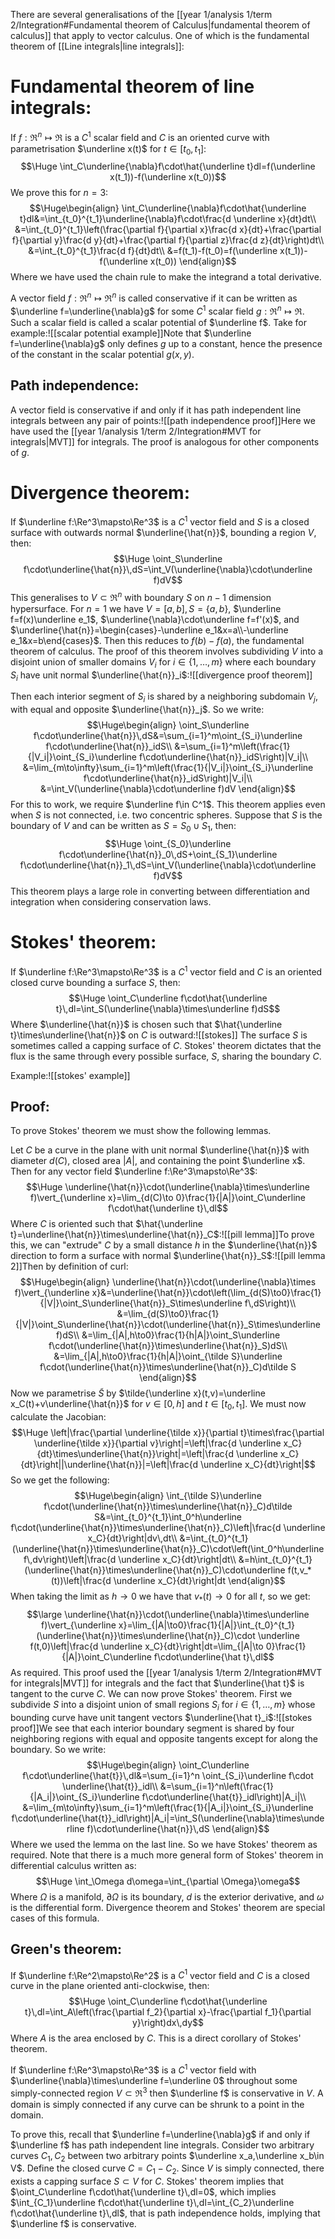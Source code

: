 There are several generalisations of the [[year 1/analysis 1/term 2/Integration#Fundamental theorem of Calculus|fundamental theorem of calculus]] that apply to vector calculus. One of which is the fundamental theorem of [[Line integrals|line integrals]]:

# Fundamental theorem of line integrals:

If $f:\Re^n\mapsto\Re$ is a $C^1$ scalar field and $C$ is an oriented curve with parametrisation $\underline x(t)$ for $t\in[t_0,t_1]$:$$\Huge \int_C\underline{\nabla}f\cdot\hat{\underline t}dl=f(\underline x(t_1))-f(\underline x(t_0))$$We prove this for $n=3$:$$\Huge\begin{align} \int_C\underline{\nabla}f\cdot\hat{\underline t}dl&=\int_{t_0}^{t_1}\underline{\nabla}f\cdot\frac{d \underline x}{dt}dt\\
&=\int_{t_0}^{t_1}\left(\frac{\partial f}{\partial x}\frac{d x}{dt}+\frac{\partial f}{\partial y}\frac{d y}{dt}+\frac{\partial f}{\partial z}\frac{d z}{dt}\right)dt\\
&=\int_{t_0}^{t_1}\frac{d f}{dt}dt\\
&=f(t_1)-f(t_0)=f(\underline x(t_1))-f(\underline x(t_0))
\end{align}$$Where we have used the chain rule to make the integrand a total derivative.

A vector field $f:\Re^n\mapsto\Re^n$ is called conservative if it can be written as $\underline f=\underline{\nabla}g$ for some $C^1$ scalar field $g:\Re^n\mapsto\Re$. Such a scalar field is called a scalar potential of $\underline f$. Take for example:![[scalar potential example]]Note that $\underline f=\underline{\nabla}g$ only defines $g$ up to a constant, hence the presence of the constant in the scalar potential $g(x,y)$.

## Path independence:
A vector field is conservative if and only if it has path independent line integrals between any pair of points:![[path independence proof]]Here we have used the [[year 1/analysis 1/term 2/Integration#MVT for integrals|MVT]] for integrals. The proof is analogous for other components of $g$.

# Divergence theorem:

If $\underline f:\Re^3\mapsto\Re^3$ is a $C^1$ vector field and $S$ is a closed surface with outwards normal $\underline{\hat{n}}$, bounding a region $V$, then:$$\Huge \oint_S\underline f\cdot\underline{\hat{n}}\,dS=\int_V(\underline{\nabla}\cdot\underline f)dV$$This generalises to $V\subset\Re^n$ with boundary $S$ on $n-1$ dimension hypersurface. For $n=1$ we have $V=[a,b],S=\{a,b\}$, $\underline f=f(x)\underline e_1$, $\underline{\nabla}\cdot\underline f=f'(x)$, and $\underline{\hat{n}}=\begin{cases}-\underline e_1&x=a\\-\underline e_1&x=b\end{cases}$. Then this reduces to $f(b)-f(a)$, the fundamental theorem of calculus. The proof of this theorem involves subdividing $V$ into a disjoint union of smaller domains $V_i$ for $i\in\{1,\dots,m\}$ where each boundary $S_i$ have unit normal $\underline{\hat{n}}_i$:![[divergence proof theorem]]

Then each interior segment of $S_i$ is shared by a neighboring subdomain $V_j$, with equal and opposite $\underline{\hat{n}}_j$. So we write:$$\Huge\begin{align} 
\oint_S\underline f\cdot\underline{\hat{n}}\,dS&=\sum_{i=1}^m\oint_{S_i}\underline f\cdot\underline{\hat{n}}_idS\\
&=\sum_{i=1}^m\left(\frac{1}{|V_i|}\oint_{S_i}\underline f\cdot\underline{\hat{n}}_idS\right)|V_i|\\
&=\lim_{m\to\infty}\sum_{i=1}^m\left(\frac{1}{|V_i|}\oint_{S_i}\underline f\cdot\underline{\hat{n}}_idS\right)|V_i|\\
&=\int_V(\underline{\nabla}\cdot\underline f)dV
\end{align}$$For this to work, we require $\underline f\in C^1$. This theorem applies even when $S$ is not connected, i.e. two concentric spheres. Suppose that $S$ is the boundary of $V$ and can be written as $S=S_0\cup S_1$, then:$$\Huge \oint_{S_0}\underline f\cdot\underline{\hat{n}}_0\,dS+\oint_{S_1}\underline f\cdot\underline{\hat{n}}_1\,dS=\int_V(\underline{\nabla}\cdot\underline f)dV$$This theorem plays a large role in converting between differentiation and integration when considering conservation laws.

# Stokes' theorem:

If $\underline f:\Re^3\mapsto\Re^3$ is a $C^1$ vector field and $C$ is an oriented closed curve bounding a surface $S$, then:$$\Huge \oint_C\underline f\cdot\hat{\underline t}\,dl=\int_S(\underline{\nabla}\times\underline f)dS$$Where $\underline{\hat{n}}$ is chosen such that $\hat{\underline t}\times\underline{\hat{n}}$ on $C$ is outward:![[stokes]]
The surface $S$ is sometimes called a capping surface of $C$. Stokes' theorem dictates that the flux is the same through every possible surface, $S$, sharing the boundary $C$.

Example:![[stokes' example]]
## Proof:
To prove Stokes' theorem we must show the following lemmas.

Let $C$ be a curve in the plane with unit normal $\underline{\hat{n}}$ with diameter $d(C)$, closed area $|A|$, and containing the point $\underline x$. Then for any vector field $\underline f:\Re^3\mapsto\Re^3$:$$\Huge \underline{\hat{n}}\cdot(\underline{\nabla}\times\underline f)\vert_{\underline x}=\lim_{d(C)\to 0}\frac{1}{|A|}\oint_C\underline f\cdot\hat{\underline t}\,dl$$Where $C$ is oriented such that $\hat{\underline t}=\underline{\hat{n}}\times\underline{\hat{n}}_C$:![[pill lemma]]To prove this, we can "extrude" $C$ by a small distance $h$ in the $\underline{\hat{n}}$ direction to form a surface with normal $\underline{\hat{n}}_S$:![[pill lemma 2]]Then by definition of curl:$$\Huge\begin{align}
\underline{\hat{n}}\cdot(\underline{\nabla}\times f)\vert_{\underline x}&=\underline{\hat{n}}\cdot\left(\lim_{d(S)\to0}\frac{1}{|V|}\oint_S\underline{\hat{n}}_S\times\underline f\,dS\right)\\
&=\lim_{d(S)\to0}\frac{1}{|V|}\oint_S\underline{\hat{n}}\cdot(\underline{\hat{n}}_S\times\underline f)dS\\
&=\lim_{|A|,h\to0}\frac{1}{h|A|}\oint_S\underline f\cdot(\underline{\hat{n}}\times\underline{\hat{n}}_S)dS\\
&=\lim_{|A|,h\to0}\frac{1}{h|A|}\oint_{\tilde S}\underline f\cdot(\underline{\hat{n}}\times\underline{\hat{n}}_C)d\tilde S
\end{align}$$Now we parametrise $\tilde S$ by $\tilde{\underline x}(t,v)=\underline x_C(t)+v\underline{\hat{n}}$ for $v\in[0,h]$ and $t\in[t_0,t_1]$. We must now calculate the Jacobian:$$\Huge \left|\frac{\partial \underline{\tilde x}}{\partial t}\times\frac{\partial \underline{\tilde x}}{\partial v}\right|=\left|\frac{d \underline x_C}{dt}\times\underline{\hat{n}}\right|=\left|\frac{d \underline x_C}{dt}\right||\underline{\hat{n}}|=\left|\frac{d \underline x_C}{dt}\right|$$So we get the following:$$\Huge\begin{align}
\int_{\tilde S}\underline f\cdot(\underline{\hat{n}}\times\underline{\hat{n}}_C)d\tilde S&=\int_{t_0}^{t_1}\int_0^h\underline f\cdot(\underline{\hat{n}}\times\underline{\hat{n}}_C)\left|\frac{d \underline x_C}{dt}\right|dv\,dt\\
&=\int_{t_0}^{t_1}(\underline{\hat{n}}\times\underline{\hat{n}}_C)\cdot\left(\int_0^h\underline f\,dv\right)\left|\frac{d \underline x_C}{dt}\right|dt\\
&=h\int_{t_0}^{t_1}(\underline{\hat{n}}\times\underline{\hat{n}}_C)\cdot\underline f(t,v_*(t))\left|\frac{d \underline x_C}{dt}\right|dt
\end{align}$$When taking the limit as $h\to0$ we have that $v_*(t)\to0$ for all $t$, so we get:$$\large \underline{\hat{n}}\cdot(\underline{\nabla}\times\underline f)\vert_{\underline x}=\lim_{|A|\to0}\frac{1}{|A|}\int_{t_0}^{t_1}(\underline{\hat{n}}\times\underline{\hat{n}}_C)\cdot \underline f(t,0)\left|\frac{d \underline x_C}{dt}\right|dt=\lim_{|A|\to 0}\frac{1}{|A|}\oint_C\underline f\cdot\underline{\hat t}\,dl$$As required. This proof used the [[year 1/analysis 1/term 2/Integration#MVT for integrals|MVT]] for integrals and the fact that $\underline{\hat t}$ is tangent to the curve $C$. We can now prove Stokes' theorem. First we subdivide $S$ into a disjoint union of small regions $S_i$ for $i\in\{1,\dots,m\}$ whose bounding curve have unit tangent vectors $\underline{\hat t}_i$:![[stokes proof]]We see that each interior boundary segment is shared by four neighboring regions with equal and opposite tangents except for along the boundary. So we write:$$\Huge\begin{align}
\oint_C\underline f\cdot\underline{\hat{t}}\,dl&=\sum_{i=1}^n \oint_{S_i}\underline f\cdot \underline{\hat{t}}_idl\\
&=\sum_{i=1}^n\left(\frac{1}{|A_i|}\oint_{S_i}\underline f\cdot\underline{\hat{t}}_idl\right)|A_i|\\
&=\lim_{m\to\infty}\sum_{i=1}^m\left(\frac{1}{|A_i|}\oint_{S_i}\underline f\cdot\underline{\hat{t}}_idl\right)|A_i|=\int_S(\underline{\nabla}\times\underline f)\cdot\underline{\hat{n}}\,dS
\end{align}$$Where we used the lemma on the last line. So we have Stokes' theorem as required. Note that there is a much more general form of Stokes' theorem in differential calculus written as:$$\Huge \int_\Omega d\omega=\int_{\partial \Omega}\omega$$Where $\Omega$ is a manifold, $\partial\Omega$ is its boundary, $d$ is the exterior derivative, and $\omega$ is the differential form. Divergence theorem and Stokes' theorem are special cases of  this formula.


## Green's theorem:
If $\underline f:\Re^2\mapsto\Re^2$ is a $C^1$ vector field and $C$ is a closed curve in the plane oriented anti-clockwise, then:$$\Huge \oint_C\underline f\cdot\hat{\underline t}\,dl=\int_A\left(\frac{\partial f_2}{\partial x}-\frac{\partial f_1}{\partial y}\right)dx\,dy$$Where $A$ is the area enclosed by $C$. This is a direct corollary of Stokes' theorem.


If $\underline f:\Re^3\mapsto\Re^3$ is a $C^1$ vector field with $\underline{\nabla}\times\underline f=\underline 0$ throughout some simply-connected region $V\subset\Re^3$ then $\underline f$ is conservative in $V$. A domain is simply connected if any curve can be shrunk to a point in the domain.

To prove this, recall that $\underline f=\underline{\nabla}g$ if and only if $\underline f$ has path independent line integrals. Consider two arbitrary curves $C_1,C_2$ between two arbitrary points $\underline x_a,\underline x_b\in V$. Define the closed curve $C=C_1-C_2$. Since $V$ is simply connected, there exists a capping surface $S\subset V$ for $C$. Stokes' theorem implies that $\oint_C\underline f\cdot\hat{\underline t}\,dl=0$, which implies $\int_{C_1}\underline f\cdot\hat{\underline t}\,dl=\int_{C_2}\underline f\cdot\hat{\underline t}\,dl$, that is path independence holds, implying that $\underline f$ is conservative.